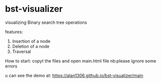# bst-visualizer
visualizing Binary search tree operations

features:
1.  Insertion of a node
2.  Deletion of a node
3.  Traversal

How to start:
copyt the files and open main.html file
nb:please ignore some errors

u can see the demo at: https://alan1306.github.io/bst-visualizer/main
